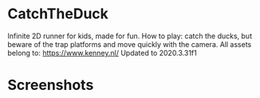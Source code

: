# CatchTheDuck
Infinite 2D runner for kids, made for fun. How to play: catch the ducks, but beware of the trap platforms and move quickly with the camera. All assets belong to: https://www.kenney.nl/
Updated to 2020.3.31f1

# Screenshots
